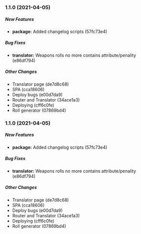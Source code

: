 ### 1.1.0 (2021-04-05)

##### New Features

* **package:**  Added changelog scripts (57fc73e4)

##### Bug Fixes

* **translator:**  Weapons rolls no more contains attribute/penality (e86df794)

##### Other Changes

*  Translator page (de7d8c68)
*  SPA (cca18606)
*  Deploy bugs (e00d7da9)
*  Router and Translator (34ace1a3)
*  Deploying (cff6c0fe)
*  Roll generator (07869bd4)

### 1.1.0 (2021-04-05)

##### New Features

* **package:**  Added changelog scripts (57fc73e4)

##### Bug Fixes

* **translator:**  Weapons rolls no more contains attribute/penality (e86df794)

##### Other Changes

*  Translator page (de7d8c68)
*  SPA (cca18606)
*  Deploy bugs (e00d7da9)
*  Router and Translator (34ace1a3)
*  Deploying (cff6c0fe)
*  Roll generator (07869bd4)

